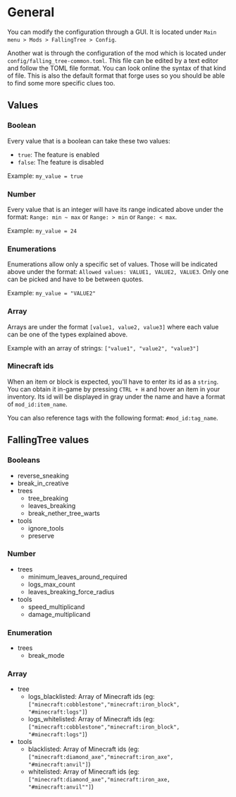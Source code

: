# General
You can modify the configuration through a GUI. It is located under `Main menu > Mods > FallingTree > Config`.

Another wat is through the configuration of the mod which is located under `config/falling_tree-common.toml`.
This file can be edited by a text editor and follow the TOML file format.
You can look online the syntax of that kind of file.
This is also the default format that forge uses so you should be able to find some more specific clues too.

## Values
### Boolean
Every value that is a boolean can take these two values:
* `true`: The feature is enabled
* `false`: The feature is disabled

Example: `my_value = true`

### Number
Every value that is an integer will have its range indicated above under the format: `Range: min ~ max` or `Range: > min` or `Range: < max`.

Example: `my_value = 24`

### Enumerations
Enumerations allow only a specific set of values.
Those will be indicated above under the format: `Allowed values: VALUE1, VALUE2, VALUE3`.
Only one can be picked and have to be between quotes.

Example: `my_value = "VALUE2"`

### Array
Arrays are under the format `[value1, value2, value3]` where each value can be one of the types explained above.

Example with an array of strings: `["value1", "value2", "value3"]`

### Minecraft ids
When an item or block is expected, you'll have to enter its id as a `string`.
You can obtain it in-game by pressing `CTRL + H` and hover an item in your inventory.
Its id will be displayed in gray under the name and have a format of `mod_id:item_name`.

You can also reference tags with the following format: `#mod_id:tag_name`.

## FallingTree values
### Booleans
* reverse_sneaking
* break_in_creative
* trees
  * tree_breaking
  * leaves_breaking
  * break_nether_tree_warts
* tools
  * ignore_tools
  * preserve

### Number
* trees
  * minimum_leaves_around_required
  * logs_max_count
  * leaves_breaking_force_radius
* tools
  * speed_multiplicand
  * damage_multiplicand

### Enumeration
* trees
  * break_mode

### Array
* tree
  * logs_blacklisted: Array of Minecraft ids (eg: `["minecraft:cobblestone","minecraft:iron_block", "#minecraft:logs"]`)
  * logs_whitelisted: Array of Minecraft ids (eg: `["minecraft:cobblestone","minecraft:iron_block", "#minecraft:logs"]`)
* tools
  * blacklisted: Array of Minecraft ids (eg: `["minecraft:diamond_axe","minecraft:iron_axe", "#minecraft:anvil"]`)
  * whitelisted: Array of Minecraft ids (eg: `["minecraft:diamond_axe","minecraft:iron_axe, "#minecraft:anvil""]`)
